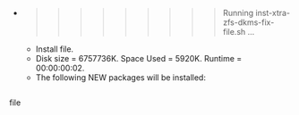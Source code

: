 * >>>>>>>>> Running inst-xtra-zfs-dkms-fix-file.sh ...
  * Install file.
  * Disk size = 6757736K. Space Used = 5920K. Runtime = 00:00:00:02.
  * The following NEW packages will be installed:
  ```bash
file
  ```
